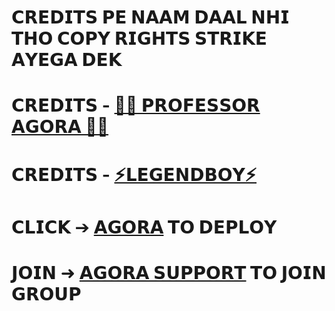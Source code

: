 
# 𝗖𝗥𝗘𝗗𝗜𝗧𝗦 𝗣𝗘 𝗡𝗔𝗔𝗠 𝗗𝗔𝗔𝗟 𝗡𝗛𝗜 𝗧𝗛𝗢 𝗖𝗢𝗣𝗬 𝗥𝗜𝗚𝗛𝗧𝗦 𝗦𝗧𝗥𝗜𝗞𝗘 𝗔𝗬𝗘𝗚𝗔 𝗗𝗘𝗞
# 𝗖𝗥𝗘𝗗𝗜𝗧𝗦 - [👨‍🏫 𝗣𝗥𝗢𝗙𝗘𝗦𝗦𝗢𝗥 𝗔𝗚𝗢𝗥𝗔 👨‍🏫](https://t.me/agoraswamy_professor)
# 𝗖𝗥𝗘𝗗𝗜𝗧𝗦 - [⚡𝗟𝗘𝗚𝗘𝗡𝗗𝗕𝗢𝗬⚡](https://t.me/legend_userbot)

# 𝗖𝗟𝗜𝗖𝗞 ➔ [𝗔𝗚𝗢𝗥𝗔](https://github.com/SHANTH-OP/AGORA-USERBOT) 𝗧𝗢 𝗗𝗘𝗣𝗟𝗢𝗬
# 𝗝𝗢𝗜𝗡 ➜ [𝗔𝗚𝗢𝗥𝗔 𝗦𝗨𝗣𝗣𝗢𝗥𝗧](https://t.me/agora_userbot) 𝗧𝗢 𝗝𝗢𝗜𝗡 𝗚𝗥𝗢𝗨𝗣

